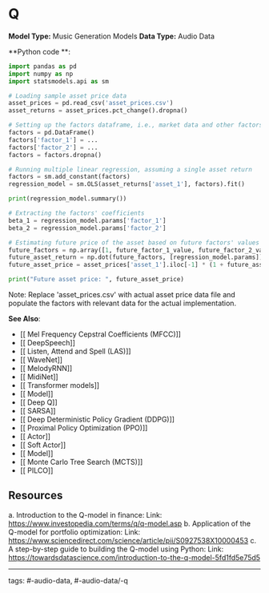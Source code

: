 #  Q
**Model Type:**  Music Generation Models
**Data Type:**  Audio Data

**Python code **:


```python
import pandas as pd
import numpy as np
import statsmodels.api as sm

# Loading sample asset price data
asset_prices = pd.read_csv('asset_prices.csv')
asset_returns = asset_prices.pct_change().dropna()

# Setting up the factors dataframe, i.e., market data and other factors that may influence the asset returns
factors = pd.DataFrame()
factors['factor_1'] = ...
factors['factor_2'] = ...
factors = factors.dropna()

# Running multiple linear regression, assuming a single asset return
factors = sm.add_constant(factors)
regression_model = sm.OLS(asset_returns['asset_1'], factors).fit()

print(regression_model.summary())

# Extracting the factors' coefficients
beta_1 = regression_model.params['factor_1']
beta_2 = regression_model.params['factor_2']

# Estimating future price of the asset based on future factors' values
future_factors = np.array([1, future_factor_1_value, future_factor_2_value]).reshape(1, -1)
future_asset_return = np.dot(future_factors, [regression_model.params])
future_asset_price = asset_prices['asset_1'].iloc[-1] * (1 + future_asset_return)

print("Future asset price: ", future_asset_price)
```

Note: Replace 'asset_prices.csv' with actual asset price data file and populate the factors with relevant data for the actual implementation.


**See Also**:

- [[ Mel Frequency Cepstral Coefficients (MFCC)]]
- [[ DeepSpeech]]
- [[ Listen, Attend and Spell (LAS)]]
- [[ WaveNet]]
- [[ MelodyRNN]]
- [[ MidiNet]]
- [[ Transformer models]]
- [[ Model]]
- [[ Deep Q]]
- [[ SARSA]]
- [[ Deep Deterministic Policy Gradient (DDPG)]]
- [[ Proximal Policy Optimization (PPO)]]
- [[ Actor]]
- [[ Soft Actor]]
- [[ Model]]
- [[ Monte Carlo Tree Search (MCTS)]]
- [[ PILCO]]
## Resources

a. Introduction to the Q-model in finance:
Link: https://www.investopedia.com/terms/q/q-model.asp
b. Application of the Q-model for portfolio optimization:
Link: https://www.sciencedirect.com/science/article/pii/S0927538X10000453
c. A step-by-step guide to building the Q-model using Python:
Link: https://towardsdatascience.com/introduction-to-the-q-model-5fd1fd5e75d5


---
tags: #-audio-data, #-audio-data/-q
